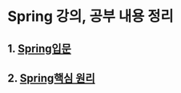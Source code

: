 # Spring 강의, 공부 내용 정리
## 1. [Spring입문](https://github.com/cocomongg/Spring_study/blob/main/text/%EC%8A%A4%ED%94%84%EB%A7%81%EC%9E%85%EB%AC%B8.md)
## 2. [Spring핵심 원리](https://github.com/cocomongg/Spring_study/blob/main/text/%EC%8A%A4%ED%94%84%EB%A7%81%20%ED%95%B5%EC%8B%AC%EC%9B%90%EB%A6%AC.md)
